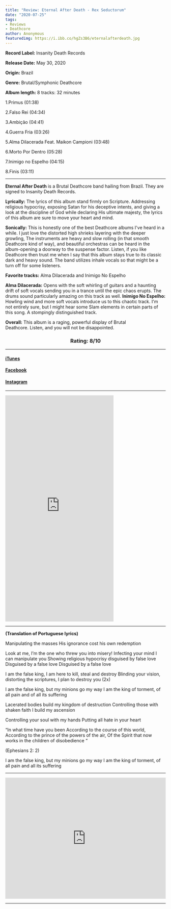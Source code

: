```yaml
---
title: "Review: Eternal After Death - Rex Seductorum"
date: "2020-07-25"
tags:
- Reviews
- Deathcore
author: Anonymous
featuredimg: https://i.ibb.co/hgZs3B6/eternalafterdeath.jpg
---
```


**Record Label:** Insanity Death Records 

**Release Date:** May 30, 2020

**Origin:** Brazil

**Genre:** Brutal/Symphonic Deathcore 

**Album length:** 8 tracks: 32 minutes

1.Primus (01:38) 

2.Falso Rei (04:34) 

3.Ambição (04:41) 

4.Guerra Fria (03:26) 

5.Alma Dilacerada Feat. Maikon Campioni (03:48) 

6.Morto Por Dentro (05:28) 

7.Inimigo no Espelho (04:15) 

8.Finis (03:11)

<hr>

**Eternal After Death** is a Brutal Deathcore band hailing from Brazil. They are signed to Insanity Death Records.

**Lyrically:** The lyrics of this album stand firmly on Scripture. Addressing religious hypocrisy, exposing Satan for his deceptive intents, and giving a look at the discipline of God while declaring His ultimate majesty, the lyrics of this album are sure to move your heart and mind.

**Sonically:** This is honestly one of the best Deathcore albums I've heard in a while. I just love the distorted high shrieks layering with the deeper growling, The instruments are heavy and slow rolling (in that smooth Deathcore kind of way), and beautiful orchestras can be heard in the album-opening a doorway to the suspense factor. Listen, if you like Deathcore then trust me when I say that this album stays true to its classic dark and heavy sound. The band utilizes inhale vocals so that might be a turn off for some listeners.

**Favorite tracks:** Alma Dilacerada and Inimigo No Espelho

**Alma Dilacerada:** Opens with the soft whirling of guitars and a haunting drift of soft vocals sending you in a trance until the epic chaos erupts. The drums sound particularly amazing on this track as well. **Inimigo No Espelho:** Howling wind and more soft vocals introduce us to this chaotic track. I'm not entirely sure, but I might hear some Slam elements in certain parts of this song. A stompingly distinguished track.

**Overall:** This album is a raging, powerful display of Brutal Deathcore. Listen, and you will not be disappointed.

### <h3 style="text-align:center;">Rating: 8/10</h3>

<hr>

#### [iTunes](https://music.apple.com/ca/album/rex-seductorum/1516876865)

#### [Facebook](https://www.facebook.com/EADeathcore)

#### [Instagram](https://www.instagram.com/eternalafterdeath/)

* * *

<iframe style="border: 0; width: 340px; height: 710px;" src="https://bandcamp.com/EmbeddedPlayer/album=1126429460/size=large/bgcol=ffffff/linkcol=0687f5/transparent=true/" seamless><a href="https://eternalafterdeath.bandcamp.com/album/rex-seductorum">Rex Seductorum by Eternal After Death</a></iframe>

* * *

**(Translation of Portuguese lyrics)**

Manipulating the masses His ignorance cost his own redemption

Look at me, I’m the one who threw you into misery! Infecting your mind I can manipulate you Showing religious hypocrisy disguised by false love Disguised by a false love Disguised by a false love

I am the false king, I am here to kill, steal and destroy Blinding your vision, distorting the scriptures, I plan to destroy you (2x)

I am the false king, but my minions go my way I am the king of torment, of all pain and of all its suffering

Lacerated bodies build my kingdom of destruction Controlling those with shaken faith I build my ascension

Controlling your soul with my hands Putting all hate in your heart

“In what time have you been According to the course of this world, According to the prince of the powers of the air, Of the Spirit that now works in the children of disobedience “

(Ephesians 2: 2)

I am the false king, but my minions go my way I am the king of torment, of all pain and all its suffering

<hr>

<iframe src="https://open.spotify.com/embed/album/0CVegIyX84yyfJcX30Udxx" style="border: 0; width: 100%; height: 380px;" allowfullscreen allow="encrypted-media"></iframe>
<hr>